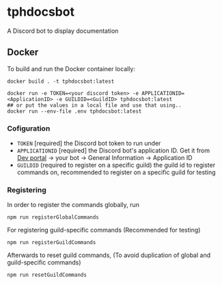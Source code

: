 # tphdocsbot

A Discord bot to display documentation

## Docker

To build and run the Docker container locally:

```console
docker build . -t tphdocsbot:latest

docker run -e TOKEN=<your discord token> -e APPLICATIONID=<ApplicationID> -e GUILDID=<GuildID> tphdocsbot:latest
## or put the values in a local file and use that using..
docker run --env-file .env tphdocsbot:latest
```

### Cofiguration

* `TOKEN` [required] the Discord bot token to run under
* `APPLICATIONID` [required]  the Discord bot's application ID. Get it from [Dev portal](https://discord.com/developers/applications) -> your bot -> General Information -> Application ID
* `GUILDID` (required to register on a specific guild) the guild id to register commands on, recommended to register on a specific guild for testing

### Registering

In order to register the commands globally, run

```console
npm run registerGlobalCommands
```

For registering guild-specific commands (Recommended for testing)

```console
npm run registerGuildCommands
```

Afterwards to reset guild commands, (To avoid duplication of global and guild-specific commands)

```console
npm run resetGuildCommands
```
